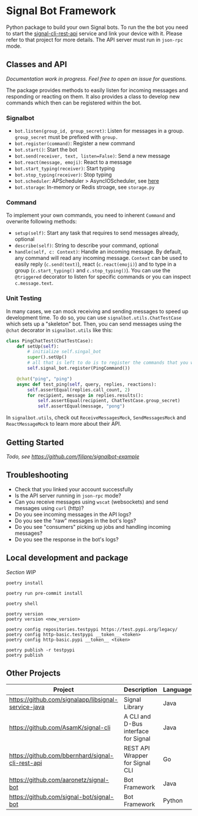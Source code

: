 # Signal Bot Framework

Python package to build your own Signal bots. To run the the bot you need to start the [signal-cli-rest-api](https://github.com/bbernhard/signal-cli-rest-api) service and link your device with it. Please refer to that project for more details. The API server must run in `json-rpc` mode.

## Classes and API

*Documentation work in progress. Feel free to open an issue for questions.*

The package provides methods to easily listen for incoming messages and responding or reacting on them. It also provides a class to develop new commands which then can be registered within the bot.

### Signalbot

- `bot.listen(group_id, group_secret)`: Listen for messages in a group. `group_secret` must be prefixed with `group.`
- `bot.register(command)`: Register a new command
- `bot.start()`: Start the bot
- `bot.send(receiver, text, listen=False)`: Send a new message
- `bot.react(message, emoji)`: React to a message
- `bot.start_typing(receiver)`: Start typing
- `bot.stop_typing(receiver)`: Stop typing
- `bot.scheduler`: APScheduler > AsyncIOScheduler, see [here](https://apscheduler.readthedocs.io/en/3.x/modules/schedulers/asyncio.html?highlight=AsyncIOScheduler#apscheduler.schedulers.asyncio.AsyncIOScheduler)
- `bot.storage`: In-memory or Redis stroage, see `storage.py`

### Command

To implement your own commands, you need to inherent `Command` and overwrite following methods:

- `setup(self)`: Start any task that requires to send messages already, optional
- `describe(self)`: String to describe your command, optional
- `handle(self, c: Context)`: Handle an incoming message. By default, any command will read any incoming message. `Context` can be used to easily reply (`c.send(text)`), react (`c.react(emoji)`) and to type in a group (`c.start_typing()` and `c.stop_typing()`). You can use the `@triggered` decorator to listen for specific commands or you can inspect `c.message.text`.

### Unit Testing

In many cases, we can mock receiving and sending messages to speed up development time. To do so, you can use `signalbot.utils.ChatTestCase` which sets up a "skeleton" bot. Then, you can send messages using the `@chat` decorator in `signalbot.utils` like this:
```python
class PingChatTest(ChatTestCase):
    def setUp(self):
        # initialize self.singal_bot
        super().setUp()
        # all that is left to do is to register the commands that you want to test
        self.signal_bot.register(PingCommand())

    @chat("ping", "ping")
    async def test_ping(self, query, replies, reactions):
        self.assertEqual(replies.call_count, 2)
        for recipient, message in replies.results():
            self.assertEqual(recipient, ChatTestCase.group_secret)
            self.assertEqual(message, "pong")
```
In `signalbot.utils`, check out `ReceiveMessagesMock`, `SendMessagesMock` and `ReactMessageMock` to learn more about their API.

## Getting Started

*Todo, see https://github.com/filipre/signalbot-example*

## Troubleshooting

- Check that you linked your account successfully
- Is the API server running in `json-rpc` mode?
- Can you receive messages using `wscat` (websockets) and send messages using `curl` (http)?
- Do you see incoming messages in the API logs?
- Do you see the "raw" messages in the bot's logs?
- Do you see "consumers" picking up jobs and handling incoming messages?
- Do you see the response in the bot's logs?

## Local development and package

*Section WIP*

```
poetry install

poetry run pre-commit install

poetry shell

poetry version
poetry version <new_version>

poetry config repositories.testpypi https://test.pypi.org/legacy/
poetry config http-basic.testpypi __token__ <token>
poetry config http-basic.pypi __token__ <token>

poetry publish -r testpypi
poetry publish
```

## Other Projects

|Project|Description|Language|Status|
|-------|-----------|--------|------|
|https://github.com/signalapp/libsignal-service-java|Signal Library|Java|Last change 12 Nov 2019|
|https://github.com/AsamK/signal-cli|A CLI and D-Bus interface for Signal|Java|active, build on top of https://github.com/signalapp/libsignal-service-java|
|https://github.com/bbernhard/signal-cli-rest-api|REST API Wrapper for Signal CLI|Go|active, build on top of https://github.com/AsamK/signal-cli|
|https://github.com/aaronetz/signal-bot|Bot Framework|Java|Last change 18 Feb 2021|
|https://github.com/signal-bot/signal-bot|Bot Framework|Python|Last change 6 Jul 2018|
